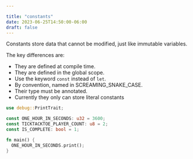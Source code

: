 ```yaml
---

title: "constants"
date: 2023-06-25T14:50:00-06:00
draft: false
---
```


Constants store data that cannot be modified, just like immutable variables.

The key differences are:
- They are defined at compile time.
- They are defined in the global scope.
- Use the keyword `const` instead of `let`.
- By convention, named in SCREAMING_SNAKE_CASE.
- Their type must be annotated.
- Currently they only can store literal constants

```rust {.codebox}
use debug::PrintTrait;

const ONE_HOUR_IN_SECONDS: u32 = 3600;
const TICKTACKTOE_PLAYER_COUNT: u8 = 2;
const IS_COMPLETE: bool = 1;

fn main() {
  ONE_HOUR_IN_SECONDS.print();
}

```

